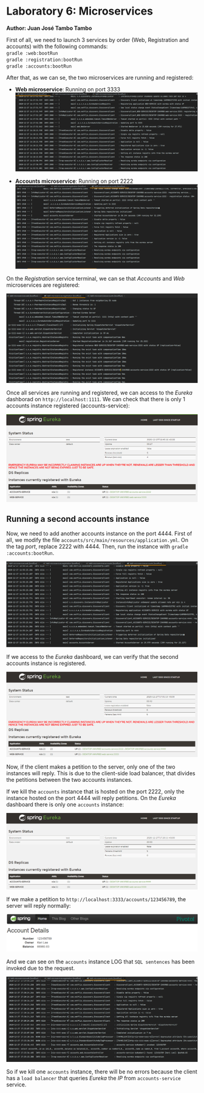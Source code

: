 # Laboratory 6: Microservices
**Author: Juan José Tambo Tambo**

First of all, we need to launch 3 services by order (Web, Registration and accounts) with the following commands:<br>
`gradle :web:bootRun`<br>
`gradle :registration:bootRun`<br>
`gradle :accounts:bootRun`<br>

After that, as we can se, the two microservices are running and registered:

* **Web microservice**: Running on port 3333<br>
![web microservice](/images/web-registration.png)

* **Accounts microservice**: Running on port 2222<br>
![accounts microservice](/images/accounts-registration.png)

On the _Registration_ service terminal, we can se that _Accounts_ and _Web_ microservices are registered:<br>

![registration service](/images/registration-service.png)

Once all services are running and registered, we can access to the _Eureka_ dashborad on `http://localhost:1111`. We can
check that there is only 1 accounts instance registered (accounts-service):

![Eureka dashboard](/images/eureka-dashboard.png)

## Running a second accounts instance
Now, we need to add another accounts instance on the port 4444. First of all, we modify the file 
`accounts/src/main/resources/application.yml`. On the tag _port_, replace 2222 with 4444. Then, run the instance with 
`gradle :accounts:bootRun`.

![Second accounts instance](/images/accounts-registration-v2.png)

If we access to the _Eureka_ dashboard, we can verify that the second accounts instance is registered.

![Eureka dashboard with 2 accounts instances](/images/eureka-dashboard-2accounts.png)

Now, if the client makes a petition to the server, only one of the two instances will reply. This is due to the 
client-side load balancer, that divides the petitions between the two accounts instances.<br>

If we kill the `accounts` instance that is hosted on the port 2222, only the instance hosted on the port 4444 will reply
petitions. On the _Eureka_ dashboard there is only one `accounts` instance:

![Eureka dashboard with 1 accounts instances](/images/eureka-dashboard-1accounts.png)

If we make a petition to `http://localhost:3333/accounts/123456789`, the server will reply normally:

![Accounts reply](/images/accounts-reply.png)

And we can see on the `accounts` instance LOG that `SQL sentences` has been invoked due to the request.

![Accounts reply log](/images/sql-sentences.png)

So if we kill one `accounts` instance, there will be no errors because the client has a `load balancer` that 
queries _Eureka_ the _IP_ from `accounts-service` service.



